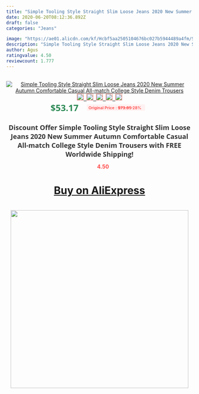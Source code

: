 ```yaml
---
title: "Simple Tooling Style Straight Slim Loose Jeans 2020 New Summer Autumn Comfortable Casual All-match College Style Denim Trousers"
date: 2020-06-20T08:12:36.892Z
draft: false
categories: "Jeans"

image: "https://ae01.alicdn.com/kf/Hcbf5aa2505104676bc027b5944489a4fm/Simple-Tooling-Style-Straight-Slim-Loose-Jeans-2020-New-Summer-Autumn-Comfortable-Casual-All-match-College.jpg"
description: "Simple Tooling Style Straight Slim Loose Jeans 2020 New Summer Autumn Comfortable Casual All-match College Style Denim Trousers"
author: Agus
ratingvalue: 4.50
reviewcount: 1.777
---
```

<br>
<div style="text-align: center;">
<a href="https://s.click.aliexpress.com/e/_AMEZz7" target="_blank" rel="nofollow noopener noreferrer"><img alt="Simple Tooling Style Straight Slim Loose Jeans 2020 New Summer Autumn Comfortable Casual All-match College Style Denim Trousers" class="magnifier-image" src="https://ae01.alicdn.com/kf/Hcbf5aa2505104676bc027b5944489a4fm/Simple-Tooling-Style-Straight-Slim-Loose-Jeans-2020-New-Summer-Autumn-Comfortable-Casual-All-match-College.jpg_640x640.jpg">
<br>
<img style="border:1px solid salmon" src="https://ae01.alicdn.com/kf/Hcbf5aa2505104676bc027b5944489a4fm/Simple-Tooling-Style-Straight-Slim-Loose-Jeans-2020-New-Summer-Autumn-Comfortable-Casual-All-match-College.jpg_120x120.jpg">&nbsp;&nbsp;<img style="border:1px solid salmon" src="https://ae01.alicdn.com/kf/Hb24b3385ce9f41e6a04d1bd3fabac747c/Simple-Tooling-Style-Straight-Slim-Loose-Jeans-2020-New-Summer-Autumn-Comfortable-Casual-All-match-College.jpg_120x120.jpg">&nbsp;&nbsp;<img style="border:1px solid salmon" src="https://ae01.alicdn.com/kf/Hfc6db4f5c3124558a700e81e58a83ef8c/Simple-Tooling-Style-Straight-Slim-Loose-Jeans-2020-New-Summer-Autumn-Comfortable-Casual-All-match-College.jpg_120x120.jpg">&nbsp;&nbsp;<img style="border:1px solid salmon" src="https://ae01.alicdn.com/kf/H0271fd3722e64414b8ebbf2e4e7e06569/Simple-Tooling-Style-Straight-Slim-Loose-Jeans-2020-New-Summer-Autumn-Comfortable-Casual-All-match-College.jpg_120x120.jpg">&nbsp;&nbsp;<img style="border:1px solid salmon" src="https://ae01.alicdn.com/kf/H1b3d76ad8b5e495f8b1fbe4f9f318bbbv/Simple-Tooling-Style-Straight-Slim-Loose-Jeans-2020-New-Summer-Autumn-Comfortable-Casual-All-match-College.jpg_120x120.jpg"></a></div><br0>
<div style="text-align: center;"><span style="background-color: white; border: 0px; box-sizing: border-box; color: seagreen; display: inline-block; font-family: &quot;open sans&quot; , &quot;arial&quot; , &quot;helvetica&quot; , sans-serif , &quot;heiti&quot;; font-size: 24px; font-stretch: inherit; font-weight: 700; line-height: inherit; margin: 0px 10px 0px 0px; padding: 0px; vertical-align: middle;">$53.17 </span>
<span style="background: rgb(255 , 241 , 241); border-radius: 3px; border: 0px; box-sizing: border-box; color: #ff4747; display: inline-block; font-family: inherit; font-size: 12px; font-stretch: inherit; font-style: inherit; font-variant: inherit; font-weight: 600; line-height: inherit; margin: 0px; padding: 2px 5px; transform: scale(0.9); vertical-align: middle;">Original Price : <b style="text-decoration: line-through;">$73.85 </b> 28%&nbsp;&nbsp;</span></div>
<h1 style="color: #333333; display: inline-block; font-family: &quot;open sans&quot; , &quot;arial&quot; , &quot;helvetica&quot; , sans-serif , &quot;heiti&quot;; font-size: 18px; font-stretch: inherit; font-weight: 700; text-align: center;">Discount Offer Simple Tooling Style Straight Slim Loose Jeans 2020 New Summer Autumn Comfortable Casual All-match College Style Denim Trousers with FREE Worldwide Shipping!</h1>
<div style="color: #ff4747; text-align: center;">
<img src="https://4.bp.blogspot.com/-M0ZcTcb-5uY/XleCXlxnR4I/AAAAAAAAAEc/OrjgMkXV1oMQFaCRZj5HQwOCBcu3w1FegCPcBGAYYCw/s1600/star.png" style="height: 15px;">&nbsp;<b>4.50</b></div>
<div class="button_cont" align="center"><a class="buynow_a" href="https://s.click.aliexpress.com/e/_AMEZz7" target="_blank" rel="nofollow noopener noreferrer"><H1>Buy on AliExpress</H1></a></div><br>
<div class="separator" style="clear: both; text-align: center;">
<img src="https://lh3.googleusercontent.com/-pTy5HemUv9M/XlePHvY0dAI/AAAAAAAAAE4/0nX5iRUoIWY8eMW9Dpxeirr157OZliDIgCLcBGAsYHQ/s1600/badge.gif" width="480">
</div>
